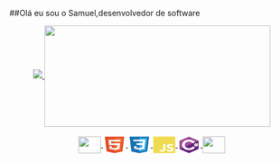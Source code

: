 ##Olá eu sou o Samuel,desenvolvedor de software
<div align="center">
  <a href="https://github.com/SamukaCode">
  <img height="180em" src="https://github-readme-stats.vercel.app/api?username=SamukaCode&show_icons=true&theme=github_dark&include_all_commits=true&count_private=true"/>
  <img align="center" width="400em" height="180em" src="https://github-readme-stats.vercel.app/api/top-langs/?username=SamukaCode&theme=github_dark"/>
    
</div>
  <div align="center" style="display: inline_block"><br>
  <img align="center" height="30" width="40" src="https://cdn.jsdelivr.net/gh/devicons/devicon/icons/c/c-original.svg" />
  <img align="center" height="30" width="40" src="https://raw.githubusercontent.com/devicons/devicon/master/icons/html5/html5-original.svg">
  <img align="center" height="30" width="40" src="https://raw.githubusercontent.com/devicons/devicon/master/icons/css3/css3-original.svg">
  <img align="center" height="30" width="40" src="https://raw.githubusercontent.com/devicons/devicon/master/icons/javascript/javascript-plain.svg">
  <img align="center" height="30" width="40" src="https://raw.githubusercontent.com/devicons/devicon/master/icons/csharp/csharp-original.svg">
  <img align="center" height="30" width="40" src="https://cdn.jsdelivr.net/gh/devicons/devicon/icons/java/java-original-wordmark.svg" />
        
</div>

